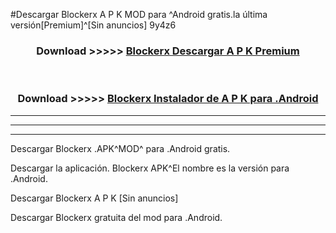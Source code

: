 #Descargar Blockerx  A P K MOD para ^Android gratis.la última versión[Premium]^[Sin anuncios] 9y4z6



<div align="center">
<h3>Download >>>>> <a href="https://es-web.web.app/?es= Blockerx ">Blockerx  Descargar A P K Premium</a></h3><br>

<h3>Download >>>>> <a href="https://es-web.web.app/?es= Blockerx ">Blockerx  Instalador de A P K para .Android</a></h3>
</div>


----------------------------------------------------------

----------------------------------------------------------

----------------------------------------------------------

Descargar Blockerx  .APK^MOD^ para .Android gratis.

Descargar la aplicación. Blockerx  APK^El nombre es la versión para .Android.

Descargar Blockerx  A P K [Sin anuncios]

Descargar Blockerx  gratuita del mod para .Android.